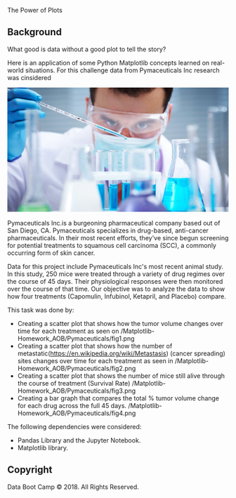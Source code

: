 The Power of Plots

## Background

What good is data without a good plot to tell the story?

Here is an application of some Python Matplotlib concepts learned on real-world situations. For this challenge data from  Pymaceuticals Inc research was cinsidered

![Laboratory](Images/Laboratory.jpg)

Pymaceuticals Inc.is a burgeoning pharmaceutical company based out of San Diego, CA. Pymaceuticals specializes in drug-based, anti-cancer pharmaceuticals. In their most recent efforts, they've since begun screening for potential treatments to squamous cell carcinoma (SCC), a commonly occurring form of skin cancer.

Data for this project include Pymaceuticals Inc's most recent animal study. In this study, 250 mice were treated through a variety of drug regimes over the course of 45 days. Their physiological responses were then monitored over the course of that time. Our objective was to analyze the data to show how four treatments (Capomulin, Infubinol, Ketapril, and Placebo) compare.

This task was done by:

* Creating a scatter plot that shows how the tumor volume changes over time for each treatment as seen on            /Matplotlib-Homework_AOB/Pymaceuticals/fig1.png
* Creating a scatter plot that shows how the number of metastatic(https://en.wikipedia.org/wiki/Metastasis) (cancer spreading) sites changes over time for each treatment as seen in /Matplotlib-Homework_AOB/Pymaceuticals/fig2.png
* Creating a scatter plot that shows the number of mice still alive through the course of treatment (Survival Rate)  /Matplotlib-Homework_AOB/Pymaceuticals/fig3.png
* Creating a bar graph that compares the total % tumor volume change for each drug across the full 45 days. /Matplotlib-Homework_AOB/Pymaceuticals/fig4.png

The following dependencies were considered:

* Pandas Library and the Jupyter Notebook.
* Matplotlib library.


## Copyright

Data Boot Camp © 2018. All Rights Reserved.
